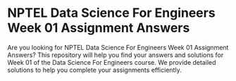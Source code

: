 # NPTEL Data Science For Engineers Week 01 Assignment Answers

Are you looking for NPTEL Data Science For Engineers Week 01 Assignment Answers? This repository will help you find your answers and solutions for Week 01 of the Data Science For Engineers course. We provide detailed solutions to help you complete your assignments efficiently.